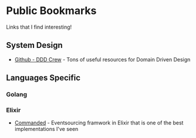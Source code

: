 # Public Bookmarks

Links that I find interesting!

## System Design

- [Github - DDD Crew](https://github.com/ddd-crew/) - Tons of useful resources for Domain Driven Design

## Languages Specific

### Golang

### Elixir

- [Commanded](https://github.com/commanded/commanded) -  Eventsourcing framwork in Elixir that is one of the best implementations I've seen